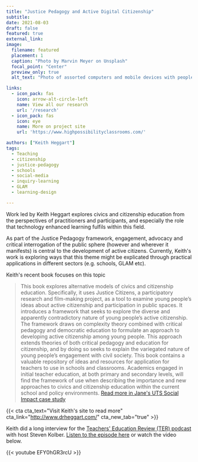 ```yaml
---
title: "Justice Pedagogy and Active Digital Citizenship"
subtitle: 
date: 2021-08-03
draft: false
featured: true
external_link: 
image:
  filename: featured
  placement: 1
  caption: "Photo by Marvin Meyer on Unsplash"
  focal_point: "Center"
  preview_only: true
  alt_text: "Photo of assorted computers and mobile devices with people sat around  table"

links:
  - icon_pack: fas
    icon: arrow-alt-circle-left
    name: View all our research
    url: '/research'
  - icon_pack: fas
    icon: eye
    name: More on project site
    url: 'https://www.highpossibilityclassrooms.com/'

authors: ["Keith Heggart"]
tags: 
  - Teaching
  - citizenship
  - justice-pedagogy
  - schools
  - social-media
  - inquiry-learning
  - GLAM
  - learning-design

---
```


Work led by Keith Heggart explores civics and citizenship education from the perspectives of practitioners and participants, and especially the role that technology enhanced learning fulfils within this field. 

As part of the Justice Pedagogy framework, engagement, advocacy and critical interrogation of the public sphere (however and wherever it manifests) is central to the development of active citizens. Currently, Keith's work is exploring ways that this theme might be explicated through practical applications in different sectors (e.g. schools, GLAM etc).

Keith's recent book focuses on this topic

>  This book explores alternative models of civics and citizenship education. Specifically, it uses Justice Citizens, a participatory research and film-making project, as a tool to examine young people’s ideas about active citizenship and participation in public spaces. It introduces a framework that seeks to explore the diverse and apparently contradictory nature of young people’s active citizenship. The framework draws on complexity theory combined with critical pedagogy and democratic education to formulate an approach to developing active citizenship among young people. This approach extends theories of both critical pedagogy and education for citizenship, and by doing so seeks to explain the variegated nature of young people’s engagement with civil society. This book contains a valuable repository of ideas and resources for application for teachers to use in schools and classrooms. Academics engaged in initial teacher education, at both primary and secondary levels, will find the framework of use when describing the importance and new approaches to civics and citizenship education within the current school and policy environments. [Read more in Jane's UTS Social Impact case study](https://socialimpact.uts.edu.au/case-study/true-teachers-dont-just-count-blessings-share/)

{{< cta cta_text="Visit Keith's site to read more" cta_link="http://www.drheggart.com/" cta_new_tab="true" >}}
    
Keith did a long interview for the [Teachers' Education Review (TER) podcast](https://podcasts.apple.com/au/podcast/teachers-education-review/id677691650) with host Steven Kolber. [Listen to the episode here](https://soundcloud.com/ter-podcast/ter-172-citizenship-education-with-keith-heggart-26-may-2021) or watch the video below.

{{< youtube EFY0hGR3rcU >}}

